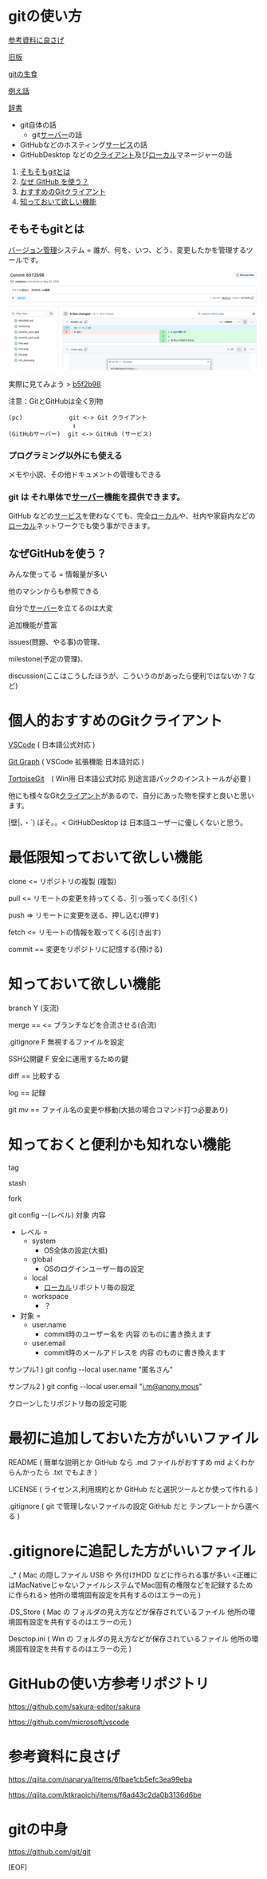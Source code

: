 # gitの使い方

[参考資料に良さげ](#参考資料に良さげ)

[旧版](./old/README.md)

[gitの生食](git/README.md)

[例え話](tatoebanasi.md)

[辞書](dictionary.md)

 - git自体の話
   - git[サーバー][]の話
 - GitHubなどのホスティング[サービス][]の話
 - GitHubDesktop などの[クライアント][]及び[ローカル][]マネージャーの話

 1. [そもそもgitとは](#そもそもgitとは)
 1. [なぜ GitHub を使う？](#なぜgithubを使う)
 1. [おすすめのGitクライアント](#おすすめのgitクライアント)
 1. [知っておいて欲しい機能](#知っておいて欲しい機能)

## そもそもgitとは

[バージョン管理][]システム = 誰が、何を、いつ、どう、変更したかを管理するツールです。

![git-describe](./github/images/github-log-describe.png)

実際に見てみよう > [b5f2b98](b5f2b98dbf8db9536fb9896c80f0fa4d8e7c8449)

注意：GitとGitHubは全く別物

```
(pc)             git <-> Git クライアント
                  ↕︎
(GitHubサーバー)  git <-> GitHub (サービス)
```
### プログラミング以外にも使える

メモや小説、その他ドキュメントの管理もできる

### git は それ単体で[サーバー][]機能を提供できます。

GitHub などの[サービス][]を使わなくても、完全[ローカル][]や、社内や家庭内などの[ローカル][]ネットワークでも使う事ができます。

## なぜGitHubを使う？

みんな使ってる = 情報量が多い

他のマシンからも参照できる

自分で[サーバー][]を立てるのは大変

追加機能が豊富

issues(問題、やる事)の管理、

milestone(予定の管理)、

discussion(ここはこうしたほうが、こういうのがあったら便利ではないか？など)


# 個人的おすすめのGitクライアント

[VSCode](https://code.visualstudio.com/) ( 日本語公式対応 )

[Git Graph](https://marketplace.visualstudio.com/items?itemName=mhutchie.git-graph) ( VSCode 拡張機能 日本語対応 )

[TortoiseGit](https://tortoisegit.org/)　( Win用 日本語公式対応 別途言語パックのインストールが必要 )

他にも様々なGit[クライアント][]があるので、自分にあった物を探すと良いと思います。

|壁|､・`) ぼそ。。< GitHubDesktop は 日本語ユーザーに優しくないと思う。

# 最低限知っておいて欲しい機能

clone <= リポジトリの複製 (複製)

pull <= リモートの変更を持ってくる、引っ張ってくる(引く)

push => リモートに変更を送る、押し込む(押す)

fetch <= リモートの情報を取ってくる(引き出す)

commit == 変更をリポジトリに記憶する(預ける)

# 知っておいて欲しい機能

branch Y (支流)

merge == <= ブランチなどを合流させる(合流)

.gitignore F 無視するファイルを設定

SSH公開鍵 F 安全に運用するための鍵

diff == 比較する

log == 記録

git mv == ファイル名の変更や移動(大抵の場合コマンド打つ必要あり)

# 知っておくと便利かも知れない機能

tag 

stash

fork 

git config --(レベル) 対象 内容

 - レベル = 
    - system 
       - OS全体の設定(大抵)
    - global 
       - OSのログインユーザー毎の設定
    - local
       - [ローカル][]リポジトリ毎の設定
    - workspace
       - ？
 - 対象 =
   - user.name
     - commit時のユーザー名を 内容 のものに書き換えます
   - user.email
     - commit時のメールアドレスを 内容 のものに書き換えます

サンプル1 ) git config --local user.name "匿名さん"

サンプル2 ) git config --local user.email "i.m@anony.mous"

クローンしたリポジトリ毎の設定可能

# 最初に追加しておいた方がいいファイル

README  ( 簡単な説明とか GitHub なら .md ファイルがおすすめ md よくわからんかったら .txt でもよき )

LICENSE ( ライセンス,利用規約とか GitHub だと選択ツールとか使って作れる )

.gitignore ( git で管理しないファイルの設定 GitHub だと テンプレートから選べる )

# .gitignoreに追記した方がいいファイル

._* ( Mac の隠しファイル USB や 外付けHDD などに作られる事が多い <正確にはMacNativeじゃないファイルシステムでMac固有の権限などを記録するために作られる> 他所の環境固有設定を共有するのはエラーの元 )

.DS_Store ( Mac の フォルダの見え方などが保存されているファイル 他所の環境固有設定を共有するのはエラーの元 )

Desctop.ini ( Win の フォルダの見え方などが保存されているファイル 他所の環境固有設定を共有するのはエラーの元 )

# GitHubの使い方参考リポジトリ

https://github.com/sakura-editor/sakura

https://github.com/microsoft/vscode

# 参考資料に良さげ

https://qiita.com/nanarya/items/6fbae1cb5efc3ea99eba

https://qiita.com/ktkraoichi/items/f6ad43c2da0b3136d6be

# gitの中身

https://github.com/git/git

[ローカル]:./dictionary.md#ローカル
[サービス]:./dictionary.md#サービス
[サーバー]:./dictionary.md#サーバー
[クライアント]:./dictionary.md#クライアント
[バージョン管理]:./dictionary.md#バージョン管理
[EOF]